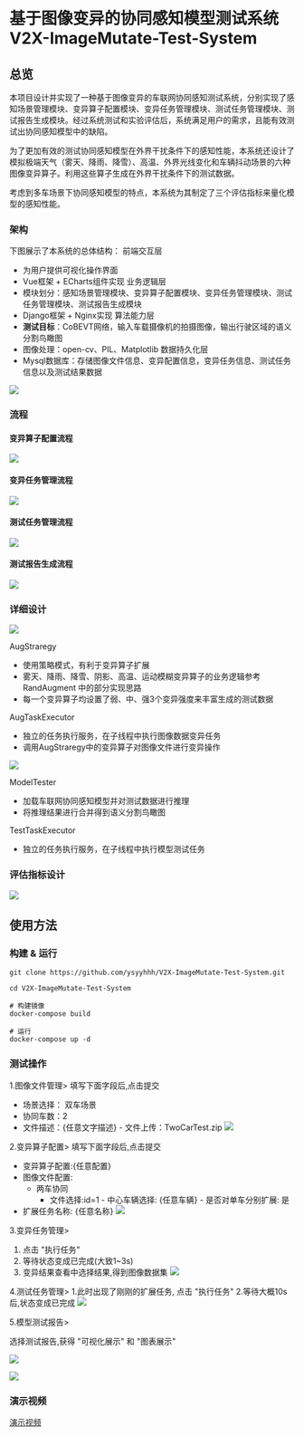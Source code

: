 # 基于图像变异的协同感知模型测试系统 V2X-ImageMutate-Test-System

## 总览

本项目设计并实现了一种基于图像变异的车联网协同感知测试系统，分别实现了感知场景管理模块、变异算子配置模块、变异任务管理模块、测试任务管理模块、测试报告生成模块。经过系统测试和实验评估后，系统满足用户的需求，且能有效测试出协同感知模型中的缺陷。

为了更加有效的测试协同感知模型在外界干扰条件下的感知性能，本系统还设计了模拟极端天气（雾天、降雨、降雪）、高温、外界光线变化和车辆抖动场景的六种图像变异算子。利用这些算子生成在外界干扰条件下的测试数据。

考虑到多车场景下协同感知模型的特点，本系统为其制定了三个评估指标来量化模型的感知性能。

### 架构

下图展示了本系统的总体结构：
前端交互层

- 为用户提供可视化操作界面
- Vue框架 + ECharts组件实现
业务逻辑层
- 模块划分：感知场景管理模块、变异算子配置模块、变异任务管理模块、测试任务管理模块、测试报告生成模块
- Django框架 + Nginx实现
算法能力层
- **测试目标**：CoBEVT网络，输入车载摄像机的拍摄图像，输出行驶区域的语义分割鸟瞰图
- 图像处理：open-cv、PIL、Matplotlib
数据持久化层
- Mysql数据库：存储图像文件信息、变异配置信息，变异任务信息、测试任务信息以及测试结果数据

![](img/2023-12-29-23-06-21.png)

### 流程

#### 变异算子配置流程

![](img/liucheng1.png)

#### 变异任务管理流程

![](img/liucheng2.png)

#### 测试任务管理流程

![](img/liucheng3.png)

#### 测试报告生成流程

![](img/liucheng4.png)

### 详细设计

![](img/2023-12-31-08-43-48.png)

AugStraregy

- 使用策略模式，有利于变异算子扩展
- 雾天、降雨、降雪、阴影、高温、运动模糊变异算子的业务逻辑参考 RandAugment 中的部分实现思路
- 每一个变异算子均设置了弱、中、强3个变异强度来丰富生成的测试数据

AugTaskExecutor

- 独立的任务执行服务，在子线程中执行图像数据变异任务
- 调用AugStraregy中的变异算子对图像文件进行变异操作

![](img/2023-12-31-08-44-40.png)

ModelTester

- 加载车联网协同感知模型并对测试数据进行推理
- 将推理结果进行合并得到语义分割鸟瞰图

TestTaskExecutor

- 独立的任务执行服务，在子线程中执行模型测试任务

### 评估指标设计

![](img/2023-12-31-08-45-43.png)

## 使用方法

### 构建 & 运行

```shell
git clone https://github.com/ysyyhhh/V2X-ImageMutate-Test-System.git

cd V2X-ImageMutate-Test-System

# 构建镜像
docker-compose build

# 运行
docker-compose up -d
```

### 测试操作

1.图像文件管理>
        填写下面字段后,点击提交

- 场景选择： 双车场景
- 协同车数：2
- 文件描述：{任意文字描述}
        - 文件上传：TwoCarTest.zip
![](img/2023-12-29-22-15-28.png)

2.变异算子配置>
  填写下面字段后,点击提交

- 变异算子配置:{任意配置}
- 图像文件配置:
  - 两车协同
    - 文件选择:id=1
            - 中心车辆选择: {任意车辆}
            - 是否对单车分别扩展: 是
- 扩展任务名称: {任意名称}
![](img/2023-12-29-22-15-59.png)

3.变异任务管理>

 1. 点击 "执行任务"
 2. 等待状态变成已完成(大致1~3s)
 3. 变异结果查看中选择结果,得到图像数据集
![](img/2023-12-29-22-26-37.png)

4.测试任务管理>
 1.此时出现了刚刚的扩展任务, 点击 "执行任务"
 2.等待大概10s后,状态变成已完成
![](img/2023-12-29-22-45-31.png)

5.模型测试报告>

 选择测试报告,获得 "可视化展示" 和 "图表展示"

![](img/2023-12-29-22-46-07.png)

![](img/2023-12-29-22-46-24.png)

### 演示视频

[演示视频](demo.mp4)
